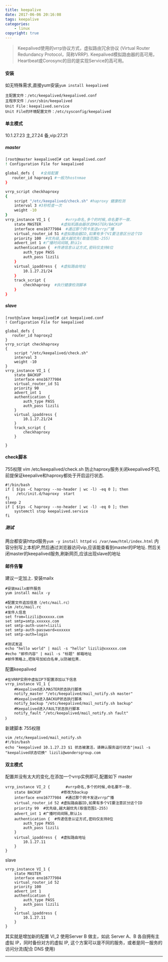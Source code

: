 ```yaml
---
title: keepalive
date: 2017-06-06 20:16:08
tags: keepalive
categories:
    - linux
copyright: true
---
```


>Keepalived使用的vrrp协议方式，虚拟路由冗余协议 (Virtual Router Redundancy Protocol，简称VRRP).
Keepalived模拟路由器的高可用，Heartbeat或Corosync的目的是实现Service的高可用。

<!--more-->

#### 安装 
如无特殊需求,直接yum安装`yum install keepalived`
```
主配置文件：/etc/keepalived/keepalived.conf
主程序文件：/usr/sbin/keepalived
Unit File：keepalived.service
Unit File的环境配置文件：/etc/sysconfig/keepalived
```
#### 单主模式
10.1.27.23 主,27.24 备,vip:27.21
##### master
```bash
[root@master keepalived]# cat keepalived.conf
! Configuration File for keepalived

global_defs {   #全局配置
   router_id haproxy1 #一般为hostnmae
}

vrrp_script checkhaproxy
{
    script "/etc/keepalived/check.sh" #haproxy 健康检测
    interval 3 #3秒检查一次
    weight -10
}
vrrp_instance VI_1 {       #vrrp命名,多个的时候,命名要不一致.
    state MASTER         #虚拟机路由器状态MASTER/BACKUP
    interface eno16777984  #通过那个网卡发送vrrp广播
    virtual_router_id 51 #虚拟路由器ID,如果有多个VI要注意区分这个ID
    priority 100  #优先级,越大越优先(取值范围1-255)
    advert_int 1 #广播时间间隔,默认1s
    authentication {  #传递信息认证方式,密码仅支持8位
        auth_type PASS  
        auth_pass lizili
    }
    virtual_ipaddress {  #虚拟路由地址
        10.1.27.21/24
    }
    track_script {
        checkhaproxy  #执行健康检测脚本
    }
}

```
##### slave
```
[root@slave keepalived]# cat keepalived.conf
! Configuration File for keepalived

global_defs {
   router_id haproxy2
}
vrrp_script checkhaproxy
{
    script "/etc/keepalived/check.sh"
    interval 3
    weight -10
}
vrrp_instance VI_1 {
    state BACKUP
    interface eno16777984
    virtual_router_id 51
    priority 90
    advert_int 1
    authentication {
        auth_type PASS
        auth_pass lizili
    }
    virtual_ipaddress {
        10.1.27.21/24
    }
    track_script {
        checkhaproxy
    }
    
}

```
#### check脚本
755权限
vim /etc/keepalived/check.sh
防止haproxy服务关闭keepalived不切,前提保证keepalive和haproxy都处于开启运行状态.
```
#!/bin/bash
if [ $(ps -C haproxy --no-header | wc -l) -eq 0 ]; then
     /etc/init.d/haproxy  start
fi
sleep 2
if [ $(ps -C haproxy --no-header | wc -l) -eq 0 ]; then
    systemctl stop keepalived.service
fi
```

##### 测试
两台都安装httpd服务`yum -y install httpd`
`vi /var/www/html/index.html`
内容分别写上本机IP,然后通过浏览器访问vip,应该能查看到master的IP地址.
然后关闭master的keepalived服务,刷新网页,应该出现slave的地址

#### 邮件告警
建议一定加上.
安装mailx
```
#安装mailx邮件服务
yum install mailx -y

#配置文件追加信息（/etc/mail.rc）
vim /etc/mail.rc
#发件人信息
set from=lizili@xxxxxx.com
set smtp=smtp.xxxxxx.com
set smtp-auth-user=lizili
set smtp-auth-password=xxxxxx
set smtp-auth=login

#测试发送
echo "hello world" | mail -s "hello" lizili@xxxxxx.com
#echo "邮件内容" | mail -s "标题" 邮箱地址
#邮件策略上,把账号加如白名单,以防被拉黑.
```
配置keepalived
```
#在VRRP实例中虚拟IP下配置添加以下信息
vrrp_instance VI_1 {
    #Keepalived进入MASTER状态执行脚本
    notify_master "/etc/keepalived/mail_notify.sh master"
    #Keepalived进入BACKUP状态执行脚本
    notify_backup "/etc/keepalived/mail_notify.sh backup"
    #Keepalived进入FAULT状态执行脚本
    notify_fault "/etc/keepalived/mail_notify.sh fault"
｝    
```
新建脚本 755权限
```
vim /etc/keepalived/mail_notify.sh
#!/bin/bash
echo "keepalived 10.1.27.23 $1 状态被激活，请确认服务运行状态"|mail -s "keepalived状态切换" lizili@wondersgroup.com
```

#### 双主模式
配置并没有太大的变化,在添加一个vrrp实例即可,配置如下
master
```shell
vrrp_instance VI_2 {       #vrrp命名,多个的时候,命名要不一致.
    state BACKUP         #修改为backup
    interface eno16777984  #通过那个网卡发送vrrp广播
    virtual_router_id 52 #虚拟路由器ID,如果有多个VI要注意区分这个ID
    priority 99  #优先级,越大越优先(取值范围1-255)
    advert_int 1 #广播时间间隔,默认1s
    authentication {  #传递信息认证方式,密码仅支持8位
        auth_type PASS  
        auth_pass lizili
    }
    virtual_ipaddress {  #虚拟路由地址
        10.1.27.11
    }
}

```
slave

```shell
vrrp_instance VI_1 {
    state MASTER
    interface eno16777984
    virtual_router_id 52
    priority 100
    advert_int 1
    authentication {
        auth_type PASS
        auth_pass lizili
    }
    virtual_ipaddress {
        10.1.27.11
    }
}
```
其实就是增加新的配置 VI_2 使用Server B 做主，如此 Server A、B 各自拥有主虚拟 IP，同时备份对方的虚拟 IP, 这个方案可以是不同的服务，或者是同一服务的访问分流(配合 DNS 使用)

___


